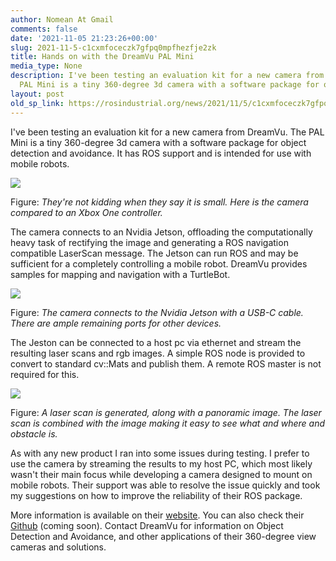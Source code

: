 ```yaml
---
author: Nomean At Gmail
comments: false
date: '2021-11-05 21:23:26+00:00'
slug: 2021-11-5-c1cxmfoceczk7gfpq0mpfhezfje2zk
title: Hands on with the DreamVu PAL Mini
media_type: None
description: I've been testing an evaluation kit for a new camera from DreamVu. The
  PAL Mini is a tiny 360-degree 3d camera with a software package for object ...
layout: post
old_sp_link: https://rosindustrial.org/news/2021/11/5/c1cxmfoceczk7gfpq0mpfhezfje2zk
---
```


I've been testing an evaluation kit for a new camera from DreamVu. The PAL Mini is a tiny 360-degree 3d camera with a software package for object detection and avoidance. It has ROS support and is intended for use with mobile robots. 

![](https://images.squarespace-cdn.com/content/v1/51df34b1e4b08840dcfd2841/3403d774-e579-4623-9989-e7b1f21c967d/xbox.jpg)

Figure: *They're not kidding when they say it is small. Here is the camera compared to an Xbox One controller.*

The camera connects to an Nvidia Jetson, offloading the computationally heavy task of rectifying the image and generating a ROS navigation compatible LaserScan message. The Jetson can run ROS and may be sufficient for a completely controlling a mobile robot. DreamVu provides samples for mapping and navigation with a TurtleBot. 

![](https://images.squarespace-cdn.com/content/v1/51df34b1e4b08840dcfd2841/df86a9b1-4c2a-402e-8835-cd1c239e9d62/jetson.jpg)

Figure: *The camera connects to the Nvidia Jetson with a USB-C cable. There are ample remaining ports for other devices.*

The Jeston can be connected to a host pc via ethernet and stream the resulting laser scans and rgb images. A simple ROS node is provided to convert to standard cv::Mats and publish them. A remote ROS master is not required for this.

![](https://images.squarespace-cdn.com/content/v1/51df34b1e4b08840dcfd2841/7c87c392-2f94-4462-8b85-017244559dd9/rviz.png)

Figure: *A laser scan is generated, along with a panoramic image. The laser scan is combined with the image making it easy to see what and where and obstacle is.*

As with any new product I ran into some issues during testing. I prefer to use the camera by streaming the results to my host PC, which most likely wasn't their main focus while developing a camera designed to mount on mobile robots. Their support was able to resolve the issue quickly and took my suggestions on how to improve the reliability of their ROS package.

More information is available on their [website](https://dreamvu.com). You can also check their [Github](https://github.com/DreamVu/ODOA) (coming soon). Contact DreamVu for information on Object Detection and Avoidance, and other applications of their 360-degree view cameras and solutions. 


